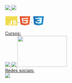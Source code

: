  <div>
  <a href="https://github.com/Luronmar">
   <img height="180em" src="https://github-readme-stats.vercel.app/api?username=Luronmar&show_icons=true&theme=merko&include_all_commits=true&count_private=true"/>
   <img height="180em" src="https://github-readme-stats.vercel.app/api/top-langs/?username=Luronmar&layout=compact&langs_count=6&theme=merko"/>

</div>
<div style="display: inline_block"><br>
  <img align="center" alt="Js" height="30" width="40" src="https://raw.githubusercontent.com/devicons/devicon/master/icons/javascript/javascript-plain.svg">
  <img align="center" alt="HTML" height="30" width="40" src="https://raw.githubusercontent.com/devicons/devicon/master/icons/html5/html5-original.svg">
  <img align="center" alt="CSS" height="30" width="40" src="https://raw.githubusercontent.com/devicons/devicon/master/icons/css3/css3-original.svg">
</div>
 
 <br>
  Cursos:
  <div align itens:row;>
<img src="https://images.credly.com/size/110x110/images/68c0b94d-f6ac-40b1-a0e0-921439eb092e/image.png">
<img src = "https://images.credly.com/size/110x110/images/4136ced8-75d5-4afb-8677-40b6236e2672/azure-ai-fundamentals-600x600.png">
<img src="https://tse2.mm.bing.net/th?id=OIP.f1OEYjv6zYI9vJAfa6PTIQHaD3&pid=Api&P=0&h=180" height="100" width="160">
   </div>
  Redes sociais:
<div> 
  <a href="https://www.linkedin.com/in/luigi-ronchi-de-marco-907983274/" target="_blank"><img src="https://img.shields.io/badge/-LinkedIn-%230077B5?style=for-the-badge&logo=linkedin&logoColor=white" target="_blank"></a> 
 

</div>
